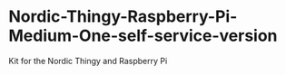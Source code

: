 # Nordic-Thingy-Raspberry-Pi-Medium-One-self-service-version
Kit for the Nordic Thingy and Raspberry Pi
